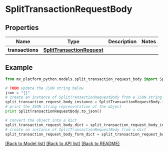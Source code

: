 # SplitTransactionRequestBody


## Properties
Name | Type | Description | Notes
------------ | ------------- | ------------- | -------------
**transactions** | [**SplitTransactionRequest**](SplitTransactionRequest.md) |  | 

## Example

```python
from mx_platform_python.models.split_transaction_request_body import SplitTransactionRequestBody

# TODO update the JSON string below
json = "{}"
# create an instance of SplitTransactionRequestBody from a JSON string
split_transaction_request_body_instance = SplitTransactionRequestBody.from_json(json)
# print the JSON string representation of the object
print SplitTransactionRequestBody.to_json()

# convert the object into a dict
split_transaction_request_body_dict = split_transaction_request_body_instance.to_dict()
# create an instance of SplitTransactionRequestBody from a dict
split_transaction_request_body_form_dict = split_transaction_request_body.from_dict(split_transaction_request_body_dict)
```
[[Back to Model list]](../README.md#documentation-for-models) [[Back to API list]](../README.md#documentation-for-api-endpoints) [[Back to README]](../README.md)


